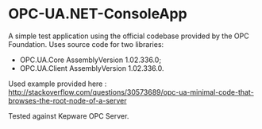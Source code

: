 # OPC-UA.NET-ConsoleApp

A simple test application using the official codebase provided by the OPC Foundation.
Uses source code for two libraries:
- OPC.UA.Core AssemblyVersion 1.02.336.0; 
- OPC.UA.Client AssemblyVersion 1.02.336.0.

Used example provided here : http://stackoverflow.com/questions/30573689/opc-ua-minimal-code-that-browses-the-root-node-of-a-server 

Tested against Kepware OPC Server.
